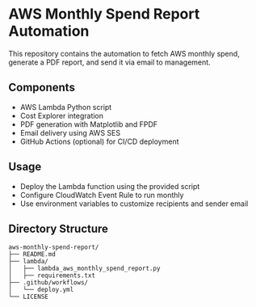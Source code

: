 
# AWS Monthly Spend Report Automation

This repository contains the automation to fetch AWS monthly spend, generate a PDF report, and send it via email to management.

## Components

- AWS Lambda Python script
- Cost Explorer integration
- PDF generation with Matplotlib and FPDF
- Email delivery using AWS SES
- GitHub Actions (optional) for CI/CD deployment

## Usage

- Deploy the Lambda function using the provided script
- Configure CloudWatch Event Rule to run monthly
- Use environment variables to customize recipients and sender email

## Directory Structure

```
aws-monthly-spend-report/
├── README.md
├── lambda/
│   ├── lambda_aws_monthly_spend_report.py
│   ├── requirements.txt
├── .github/workflows/
│   └── deploy.yml
└── LICENSE
```
